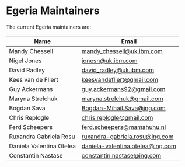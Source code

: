 <!-- SPDX-License-Identifier: Apache-2.0 -->

# Egeria Maintainers

The current Egeria maintainers are:


| Name           | Email |
| -------------- | -----------------
| Mandy Chessell | mandy_chessell@uk.ibm.com |
| Nigel Jones    | jonesn@uk.ibm.com         |
| David Radley   | david_radley@uk.ibm.com   |
| Kees van de Fliert | keesvandefliert@gmail.com |
| Guy Ackermans | guy.ackermans92@gmail.com |
| Maryna Strelchuk | maryna.strelchuk@gmail.com |
| Bogdan Sava | Bogdan-Mihail.Sava@ing.com |
| Chris Replogle | chris.replogle@gmail.com | 
| Ferd Scheepers | ferd.scheepers@mamahuhu.nl |
| Ruxandra Gabriela Rosu | ruxandra-gabriela.rosu@ing.com |
| Daniela Valentina Otelea | daniela-valentina.otelea@ing.com |
| Constantin Nastase | constantin.nastase@ing.com |

